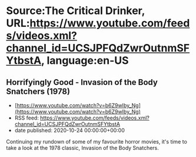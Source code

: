 # Source:The Critical Drinker, URL:https://www.youtube.com/feeds/videos.xml?channel_id=UCSJPFQdZwrOutnmSFYtbstA, language:en-US

## Horrifyingly Good - Invasion of the Body Snatchers (1978)
 - [https://www.youtube.com/watch?v=b6Z9wIby_Ng](https://www.youtube.com/watch?v=b6Z9wIby_Ng)
 - RSS feed: https://www.youtube.com/feeds/videos.xml?channel_id=UCSJPFQdZwrOutnmSFYtbstA
 - date published: 2020-10-24 00:00:00+00:00

Continuing my rundown of some of my favourite horror movies, it's time to take a look at the 1978 classic, Invasion of the Body Snatchers.

